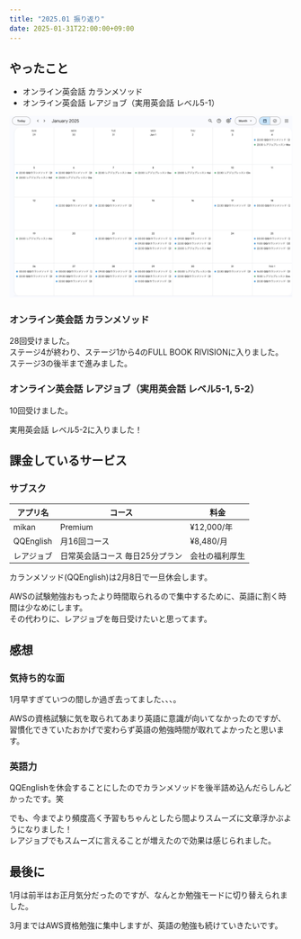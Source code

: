 ```yaml
---
title: "2025.01 振り返り"
date: 2025-01-31T22:00:00+09:00
---
```



## やったこと

- オンライン英会話 カランメソッド
- オンライン英会話 レアジョブ（実用英会話 レベル5-1）

![schedule](schedule.jp.jpg)

### オンライン英会話 カランメソッド

28回受けました。  
ステージ4が終わり、ステージ1から4のFULL BOOK RIVISIONに入りました。
ステージ3の後半まで進みました。

### オンライン英会話 レアジョブ（実用英会話 レベル5-1, 5-2）

10回受けました。 

実用英会話 レベル5-2に入りました！


## 課金しているサービス

### サブスク
| アプリ名 | コース | 料金 |
| ------- | --- | ---- |
| mikan   | Premium | ¥12,000/年 |
| QQEnglish | 月16回コース | ¥8,480/月 |
| レアジョブ | 日常英会話コース 毎日25分プラン | 会社の福利厚生 |

カランメソッド(QQEnglish)は2月8日で一旦休会します。

AWSの試験勉強おもったより時間取られるので集中するために、英語に割く時間は少なめにします。  
その代わりに、レアジョブを毎日受けたいと思ってます。

## 感想

### 気持ち的な面

1月早すぎていつの間しか過ぎ去ってました、、、。  

AWSの資格試験に気を取られてあまり英語に意識が向いてなかったのですが、習慣化できていたおかげで変わらず英語の勉強時間が取れてよかったと思います。


### 英語力

QQEnglishを休会することにしたのでカランメソッドを後半詰め込んだらしんどかったです。笑

でも、今までより頻度高く予習もちゃんとしたら間よりスムーズに文章浮かぶようになりました！  
レアジョブでもスムーズに言えることが増えたので効果は感じられました。

## 最後に

1月は前半はお正月気分だったのですが、なんとか勉強モードに切り替えられました。

3月まではAWS資格勉強に集中しますが、英語の勉強も続けていきたいです。